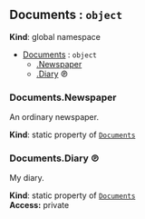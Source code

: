 <a name="Documents"></a>
## Documents : <code>object</code>
**Kind**: global namespace  

* [Documents](#Documents) : <code>object</code>
    * [.Newspaper](#Documents.Newspaper)
    * [.Diary](#Documents.Diary) ℗

<a name="Documents.Newspaper"></a>
### Documents.Newspaper
An ordinary newspaper.

**Kind**: static property of <code>[Documents](#Documents)</code>  
<a name="Documents.Diary"></a>
### Documents.Diary ℗
My diary.

**Kind**: static property of <code>[Documents](#Documents)</code>  
**Access:** private  

